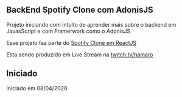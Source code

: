 ## BackEnd Spotify Clone com AdonisJS

Projeto iniciando com intuito de aprender mais sobre o backend em JavasScript e com Framerwork como o AdonisJS

Esse projeto faz parte do [Spotify Clone em ReactJS](https://github.com/leandroaphermes/b2music-spotify-reactjs) 

Esta sendo produzido em Live Stream na [twitch.tv/hamaro](https://twitch.tv/hamaro)


## Iniciado
Iniciado em 08/04/2020